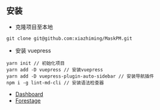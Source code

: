 ## 安装

- 克隆项目至本地

``` shell
git clone git@github.com:xiazhiming/MaskPM.git
```

- 安装 vuepress

``` shell
yarn init // 初始化项目
yarn add -D vuepress // 安装vuepress
yarn add -D vuepress-plugin-auto-sidebar // 安装导航插件
npm i -g lint-md-cli // 安装语法检查器
```



- [Dashboard](/Dashboard)
- [Forestage](/Forestage)

